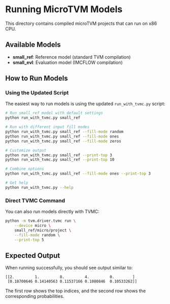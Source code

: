# Running MicroTVM Models

This directory contains compiled microTVM projects that can run on x86 CPU.

## Available Models

- **small_ref**: Reference model (standard TVM compilation)
- **small_evl**: Evaluation model (IMCFLOW compilation)

## How to Run Models

### Using the Updated Script

The easiest way to run models is using the updated `run_with_tvmc.py` script:

```bash
# Run small_ref model with default settings
python run_with_tvmc.py small_ref

# Run with different input fill modes
python run_with_tvmc.py small_ref --fill-mode random
python run_with_tvmc.py small_ref --fill-mode ones
python run_with_tvmc.py small_ref --fill-mode zeros

# Customize output
python run_with_tvmc.py small_ref --print-top 3
python run_with_tvmc.py small_ref --print-top 10

# Combine options
python run_with_tvmc.py small_ref --fill-mode ones --print-top 3

# Get help
python run_with_tvmc.py --help
```

### Direct TVMC Command

You can also run models directly with TVMC:

```bash
python -m tvm.driver.tvmc run \
    --device micro \
    small_ref/micro/project \
    --fill-mode random \
    --print-top 5
```

## Expected Output

When running successfully, you should see output similar to:

```
[[2.         1.         8.         4.         0.        ]
 [0.18700646 0.14140563 0.11537166 0.1080846  0.10533262]]
```

The first row shows the top indices, and the second row shows the corresponding probabilities.